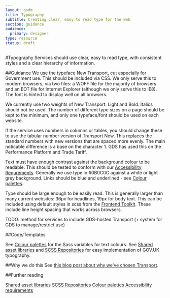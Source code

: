 ```yaml
---
layout: gsdm
title: Typography
subtitle: Creating clear, easy to read type for the web
section: guidance
audience:
  primary: designer
type: resource
status: draft
---
```

    
#Typography
Services should use clear, easy to read type, with consistent styles and a clear hierarchy of information.

##Guidance
We use the typeface New Transport, cut especially for Government use. This should be included via CSS. We only serve this to modern browsers, via two files: a WOFF file for the majority of browsers and an EOT file for Internet Explorer (although we only serve this to IE8). The font is hinted to display well on all browsers.

We currently use two weights of New Transport: Light and Bold. Italics should not be used. The number of different type sizes on a page should be kept to the minimum, and only one typeface/font should be used on each website.

If the service uses numbers in columns or tables, you should change these to use the tabular number version of Transport New. This replaces the standard numbers with new versions that are spaced more evenly. The main noticable difference is a base on the character 1. GDS has used this on the Performance Platform and Trade Tariff.

Text must have enough contrast against the background colour to be readable. This should be tested to conform with our [Accessibility Requrements](/handbook/4/). Generally we use type in #0B0C0C against a white or light grey background. Links should be blue and underlined - see [Colour palettes](/handbook/180/).

Type should be large enough to be easily read. This is generally larger than many current websites: 36px for headlines, 19px for body text. This can be included using default styles in scss from the [Frontend Toolkit](/handbook/???/). These include line height spacing that works across browsers.

TODO: method for services to include GDS-hosted Transport (+ system for GDS to manage/restrict use)

##Code/Templates

See [Colour palettes](/handbook/180/) for the Sass variables for text colours.
See [Shared asset libraries](/handbook/131/) and [SCSS Repositories](/handbook/130/) for easy implementation of GOV.UK typography.

##Why we do this
See [this blog post about why we've chosen Transport](http://digital.cabinetoffice.gov.uk/2012/07/05/a-few-notes-on-typography/).

##Further reading

[Shared asset libraries](/handbook/131/)
[SCSS Repositories](/handbook/130/)
[Colour palettes](/handbook/180/)
[Accessibility requirements](/handbook/4/)
